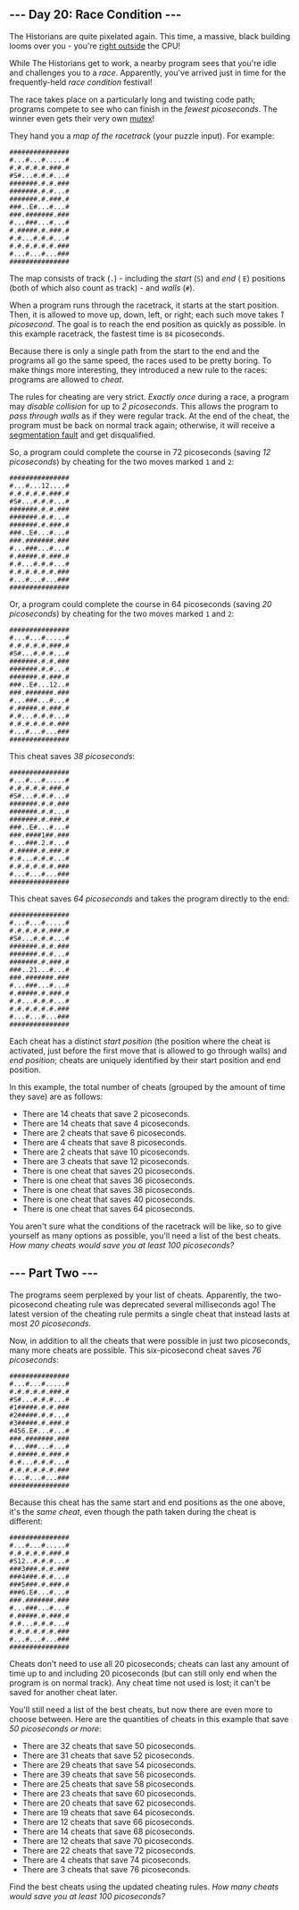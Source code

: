 ## --- Day 20: Race Condition ---

The Historians are quite pixelated again. This time, a massive, black building
looms over you - you're  [right outside](https://adventofcode.com/2017/day/24)
the CPU!

While The Historians get to work, a nearby program sees that you're idle and
challenges you to a  _race_. Apparently, you've arrived just in time for the
frequently-held  _race condition_  festival!

The race takes place on a particularly long and twisting code path; programs
compete to see who can finish in the  _fewest picoseconds_. The winner even gets
their very own  [mutex](https://en.wikipedia.org/wiki/Lock_(computer_science))!

They hand you a  _map of the racetrack_  (your puzzle input). For example:

```
###############
#...#...#.....#
#.#.#.#.#.###.#
#S#...#.#.#...#
#######.#.#.###
#######.#.#...#
#######.#.###.#
###..E#...#...#
###.#######.###
#...###...#...#
#.#####.#.###.#
#.#...#.#.#...#
#.#.#.#.#.#.###
#...#...#...###
###############
```

The map consists of track (`.`) - including the  _start_  (`S`) and  _end_  (
`E`) positions (both of which also count as track) - and  _walls_  (`#`).

When a program runs through the racetrack, it starts at the start position.
Then, it is allowed to move up, down, left, or right; each such move takes  _1
picosecond_. The goal is to reach the end position as quickly as possible. In
this example racetrack, the fastest time is  `84`  picoseconds.

Because there is only a single path from the start to the end and the programs
all go the same speed, the races used to be pretty boring. To make things more
interesting, they introduced a new rule to the races: programs are allowed to
_cheat_.

The rules for cheating are very strict.  _Exactly once_  during a race, a
program may  _disable collision_  for up to  _2 picoseconds_. This allows the
program to  _pass through walls_  as if they were regular track. At the end of
the cheat, the program must be back on normal track again; otherwise, it will
receive
a  [segmentation fault](https://en.wikipedia.org/wiki/Segmentation_fault)  and
get disqualified.

So, a program could complete the course in 72 picoseconds (saving  _12
picoseconds_) by cheating for the two moves marked  `1`  and  `2`:

```
###############
#...#...12....#
#.#.#.#.#.###.#
#S#...#.#.#...#
#######.#.#.###
#######.#.#...#
#######.#.###.#
###..E#...#...#
###.#######.###
#...###...#...#
#.#####.#.###.#
#.#...#.#.#...#
#.#.#.#.#.#.###
#...#...#...###
###############
```

Or, a program could complete the course in 64 picoseconds (saving  _20
picoseconds_) by cheating for the two moves marked  `1`  and  `2`:

```
###############
#...#...#.....#
#.#.#.#.#.###.#
#S#...#.#.#...#
#######.#.#.###
#######.#.#...#
#######.#.###.#
###..E#...12..#
###.#######.###
#...###...#...#
#.#####.#.###.#
#.#...#.#.#...#
#.#.#.#.#.#.###
#...#...#...###
###############
```

This cheat saves  _38 picoseconds_:

```
###############
#...#...#.....#
#.#.#.#.#.###.#
#S#...#.#.#...#
#######.#.#.###
#######.#.#...#
#######.#.###.#
###..E#...#...#
###.####1##.###
#...###.2.#...#
#.#####.#.###.#
#.#...#.#.#...#
#.#.#.#.#.#.###
#...#...#...###
###############
```

This cheat saves  _64 picoseconds_  and takes the program directly to the end:

```
###############
#...#...#.....#
#.#.#.#.#.###.#
#S#...#.#.#...#
#######.#.#.###
#######.#.#...#
#######.#.###.#
###..21...#...#
###.#######.###
#...###...#...#
#.#####.#.###.#
#.#...#.#.#...#
#.#.#.#.#.#.###
#...#...#...###
###############
```

Each cheat has a distinct  _start position_  (the position where the cheat is
activated, just before the first move that is allowed to go through walls) and
_end position_; cheats are uniquely identified by their start position and end
position.

In this example, the total number of cheats (grouped by the amount of time they
save) are as follows:

- There are 14 cheats that save 2 picoseconds.
- There are 14 cheats that save 4 picoseconds.
- There are 2 cheats that save 6 picoseconds.
- There are 4 cheats that save 8 picoseconds.
- There are 2 cheats that save 10 picoseconds.
- There are 3 cheats that save 12 picoseconds.
- There is one cheat that saves 20 picoseconds.
- There is one cheat that saves 36 picoseconds.
- There is one cheat that saves 38 picoseconds.
- There is one cheat that saves 40 picoseconds.
- There is one cheat that saves 64 picoseconds.

You aren't sure what the conditions of the racetrack will be like, so to give
yourself as many options as possible, you'll need a list of the best cheats.
_How many cheats would save you at least 100 picoseconds?_

## --- Part Two ---

The programs seem perplexed by your list of cheats. Apparently, the
two-picosecond cheating rule was deprecated several milliseconds ago! The latest
version of the cheating rule permits a single cheat that instead lasts at most
_20 picoseconds_.

Now, in addition to all the cheats that were possible in just two picoseconds,
many more cheats are possible. This six-picosecond cheat saves  _76
picoseconds_:

```
###############
#...#...#.....#
#.#.#.#.#.###.#
#S#...#.#.#...#
#1#####.#.#.###
#2#####.#.#...#
#3#####.#.###.#
#456.E#...#...#
###.#######.###
#...###...#...#
#.#####.#.###.#
#.#...#.#.#...#
#.#.#.#.#.#.###
#...#...#...###
###############
```

Because this cheat has the same start and end positions as the one above, it's
the  _same cheat_, even though the path taken during the cheat is different:

```
###############
#...#...#.....#
#.#.#.#.#.###.#
#S12..#.#.#...#
###3###.#.#.###
###4###.#.#...#
###5###.#.###.#
###6.E#...#...#
###.#######.###
#...###...#...#
#.#####.#.###.#
#.#...#.#.#...#
#.#.#.#.#.#.###
#...#...#...###
###############
```

Cheats don't need to use all 20 picoseconds; cheats can last any amount of time
up to and including 20 picoseconds (but can still only end when the program is
on normal track). Any cheat time not used is lost; it can't be saved for another
cheat later.

You'll still need a list of the best cheats, but now there are even more to
choose between. Here are the quantities of cheats in this example that save  _50
picoseconds or more_:

- There are 32 cheats that save 50 picoseconds.
- There are 31 cheats that save 52 picoseconds.
- There are 29 cheats that save 54 picoseconds.
- There are 39 cheats that save 56 picoseconds.
- There are 25 cheats that save 58 picoseconds.
- There are 23 cheats that save 60 picoseconds.
- There are 20 cheats that save 62 picoseconds.
- There are 19 cheats that save 64 picoseconds.
- There are 12 cheats that save 66 picoseconds.
- There are 14 cheats that save 68 picoseconds.
- There are 12 cheats that save 70 picoseconds.
- There are 22 cheats that save 72 picoseconds.
- There are 4 cheats that save 74 picoseconds.
- There are 3 cheats that save 76 picoseconds.

Find the best cheats using the updated cheating rules.  _How many cheats would
save you at least 100 picoseconds?_